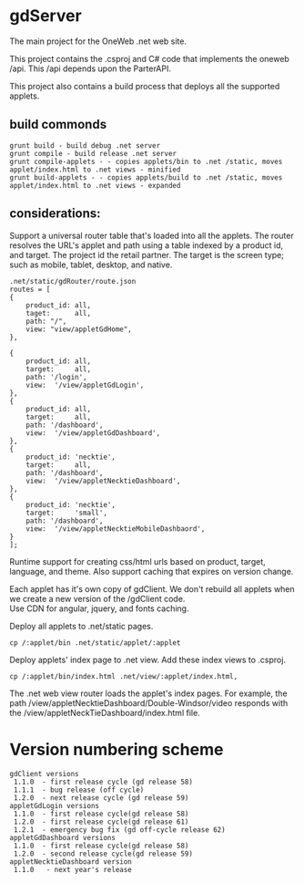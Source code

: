 # gdServer

The main project for the OneWeb .net web site. 

This project contains the .csproj and C# code that implements the oneweb /api.  This /api depends upon the ParterAPI.

This project also contains a build process that deploys all the supported applets.


## build commonds

    grunt build - build debug .net server
    grunt compile - build release .net server
    grunt compile-applets - - copies applets/bin to .net /static, moves applet/index.html to .net views - minified 
    grunt build-applets - - copies applets/build to .net /static, moves applet/index.html to .net views - expanded
    

##  considerations:

Support a universal router table that's loaded into all the applets.  The router resolves the URL's applet and path using a table indexed by a product id, and target.  The project id the retail partner.   The target is the screen type; such as mobile, tablet, desktop, and native.


    .net/static/gdRouter/route.json
    routes = [
    {
        product_id: all,
        taget:      all,
        path: "/",
        view: "view/appletGdHome",
    },
    
    {
        product_id: all,
        target:     all,
        path: '/login',
        view:  '/view/appletGdLogin',
    },
    {
        product_id: all,
        target:     all,
        path: '/dashboard',
        view:  '/view/appletGdDashboard',
    },
    {
        product_id: 'necktie',
        target:     all,
        path: '/dashboard',
        view:  '/view/appletNecktieDashboard',
    },
    {
        product_id: 'necktie',
        target:     'small',
        path: '/dashboard',
        view:  '/view/appletNecktieMobileDashbaord',
    }
    ];
    

Runtime support for creating css/html urls based on product, target, language, and theme.  Also support caching that expires on version change.

Each applet has it's own copy of gdClient.  We don't rebuild all applets when we create a new version of the /gdClient code.  
Use CDN for angular, jquery, and fonts caching.

Deploy all applets to .net/static pages.

    cp /:applet/bin .net/static/applet/:applet
    

Deploy applets' index page to .net view.  Add these index views to .csproj.  

    cp /:applet/bin/index.html .net/view/:applet/index.html,

The .net web view router loads the applet's index pages.  For example, the path /view/appletNecktieDashboard/Double-Windsor/video responds with the /view/appletNeckTieDashboard/index.html file.




# Version numbering scheme

    gdClient versions
     1.1.0  - first release cycle (gd release 58)
     1.1.1  - bug release (off cycle)
     1.2.0  - next release cycle (gd release 59)
    appletGdLogin versions
     1.1.0  - first release cycle(gd release 58)
     1.2.0  - first release cycle(gd release 61)
     1.2.1  - emergency bug fix (gd off-cycle release 62)
    appletGdDashboard versions
     1.1.0  - first release cycle(gd release 58)
     1.2.0  - second release cycle(gd release 59)
    appletNecktieDashboard version
     1.1.0   - next year's release

